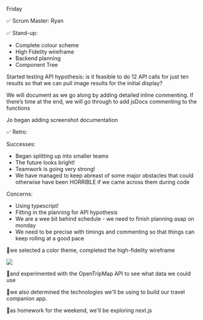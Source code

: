 Friday

✅ Scrum Master: Ryan

✅ Stand-up:

- Complete colour scheme
- High Fidelity wireframe
- Backend planning
- Component Tree

Started testing API hypothesis: is it feasible to do 12 API calls for just ten results so that we can pull image results for the initial display?

We will document as we go along by adding detailed inline commenting. If there’s time at the end, we will go through to add jsDocs commenting to the functions

Jo began adding screenshot documentation

✅ Retro:

Successes:

- Began splitting up into smaller teams
- The future looks bright!
- Teamwork is going very strong!
- We have managed to keep abreast of some major obstacles that could otherwise have been HORRIBLE if we came across them during code

Concerns:

- Using typescript!
- Fitting in the planning for API hypothesis
- We are a wee bit behind schedule - we need to finish planning asap on monday
- We need to be precise with timings and commenting so that things can keep rolling at a good pace

🔸we selected a color theme, completed the high-fidelity wireframe

<img src="https://photos.google.com/share/AF1QipPSz2UrMQlwuDxo9JqItX7GNhsR7E40Q8E-RO7dLXw6zL1LP_Ef7AV9SPhthS3gyA/photo/AF1QipNvz3i0wSdMPZY3gYUNtY1TMbRjMQwJacQXdoQ4?key=eW0wRUl5VElmaWxnTW40Zy00SzVobDlyTWhzTTB3"/>

🔸and experimented with the OpenTripMap API to see what data we could use

🔸we also determined the technologies we'll be using to build our travel companion app.

🔸as homework for the weekend, we'll be exploring next.js
